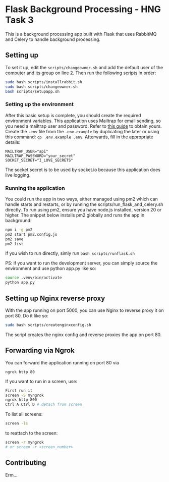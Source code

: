 # Flask Background Processing - HNG Task 3

This is a background processing app built with Flask that uses RabbitMQ and Celery to handle background processing.

## Setting up

To set it up, edit the `scripts/changeowner.sh` and add the default user of the computer and its group on line 2. Then run the following scripts in order:

```sh
sudo bash scripts/installrabbit.sh
sudo bash scripts/changeowner.sh
bash scripts/setupapp.sh
```

### Setting up the environment

After this basic setup is complete, you should create the required environment variables. This application uses Mailtrap for email sending, so you need a mailtrap user and password. Refer to [this guide](https://help.mailtrap.io/article/69-sending-domain-setup) to obtain yours. Create the `.env` file from the `.env.example` by duplicating the later or using this command: `cp .env.example .env`. Afterwards, fill in the appropriate details:

```.env
MAILTRAP_USER="api"
MAILTRAP_PASSWORD="your_secret"
SOCKET_SECRET="I_LOVE_SECRETS"
```

The socket secret is to be used by socket.io because this application does live logging.

### Running the application

You could run the app in two ways, either managed using pm2 which can handle starts and restarts, or by running the scripts/run_flask_and_celery.sh directly. To run using pm2, ensure you have node.js installed, version 20 or higher. The snippet below installs pm2 globally and runs the app in background:

```sh
npm i -g pm2
pm2 start pm2.config.js
pm2 save
pm2 list
```

If you wish to run directly, simly run `bash scripts/runflask.sh`

PS: if you want to run the development server, you can simply source the environment and use python app.py like so:

```sh
source .venv/bin/activate
python app.py
```

## Setting up Nginx reverse proxy

With the app running on port 5000, you can use Nginx to reverse proxy it on port 80. Do it like so:

```sh
sudo bash scripts/createnginxconfig.sh
```

The script creates the nginx config and reverse proxies the app on port 80.

## Forwarding via Ngrok

You can forward the application running on port 80 via

```
ngrok http 80
```

If you want to run in a screen, use:

```sh
First run it
screen -S myngrok
ngrok http 800
Ctrl A Ctrl D # detach from screen
```

To list all screens:

```sh
screen -ls
```

to reattach to the screen:

```sh
screen -r myngrok
# or screen -r <screen_number>
```

## Contributing

Erm...
